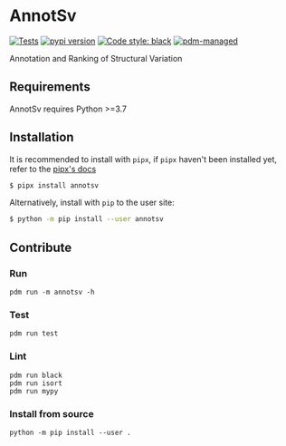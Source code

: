 # AnnotSv

[![Tests](https://github.com/lgmgeo/AnnotSV/workflows/Tests/badge.svg)](https://github.com/lgmgeo/AnnotSV/actions?query=workflow%3Aci)
[![pypi version](https://img.shields.io/pypi/v/AnnotSV.svg)](https://pypi.org/project/AnnotSV/)
[![Code style: black](https://img.shields.io/badge/code%20style-black-000000.svg)](https://github.com/psf/black)
[![pdm-managed](https://img.shields.io/badge/pdm-managed-blueviolet)](https://pdm.fming.dev)

Annotation and Ranking of Structural Variation

## Requirements

AnnotSv requires Python >=3.7

## Installation

It is recommended to install with `pipx`, if `pipx` haven't been installed yet, refer to the [pipx's docs](https://github.com/pipxproject/pipx)

```bash
$ pipx install annotsv
```

Alternatively, install with `pip` to the user site:

```bash
$ python -m pip install --user annotsv
```

## Contribute

### Run

```
pdm run -m annotsv -h
```

### Test

```
pdm run test
```

### Lint

```
pdm run black
pdm run isort
pdm run mypy
```

### Install from source

```
python -m pip install --user .
```
